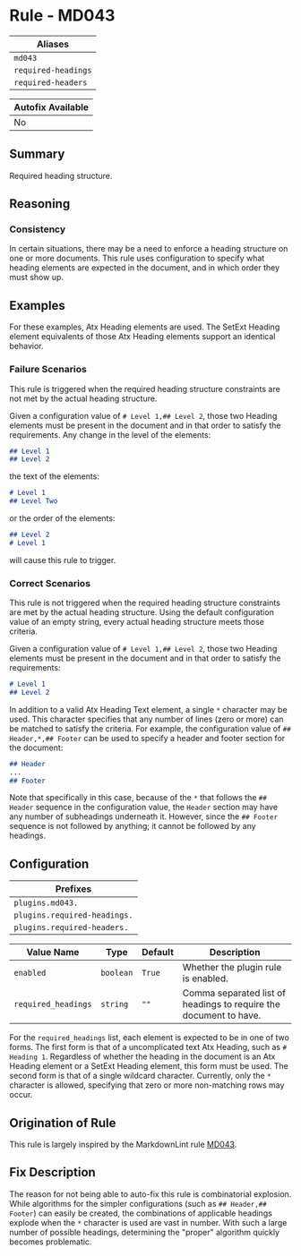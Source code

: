 # Rule - MD043

| Aliases |
| --- |
| `md043` |
| `required-headings` |
| `required-headers` |

| Autofix Available |
| --- |
| No |

## Summary

Required heading structure.

## Reasoning

### Consistency

In certain situations, there may be a need to enforce a heading structure
on one or more documents.  This rule uses configuration to specify
what heading elements are expected in the document, and in which order
they must show up.

## Examples

For these examples, Atx Heading elements are used.  The SetExt Heading
element equivalents of those Atx Heading elements support an identical
behavior.

### Failure Scenarios

This rule is triggered when the required heading structure constraints
are not met by the actual heading structure.

Given a configuration value of `# Level 1,## Level 2`, those two Heading elements
must be present in the document and in that order to satisfy the requirements.
Any change in the level of the elements:

```Markdown
## Level 1
## Level 2
```

the text of the elements:

```Markdown
# Level 1
## Level Two
```

or the order of the elements:

```Markdown
## Level 2
# Level 1
```

will cause this rule to trigger.

### Correct Scenarios

This rule is not triggered when the required heading structure constraints
are met by the actual heading structure.  Using the default configuration
value of an empty string, every actual heading structure meets those criteria.

Given a configuration value of `# Level 1,## Level 2`, those two Heading elements
must be present in the document and in that order to satisfy the requirements:

```Markdown
# Level 1
## Level 2
```

In addition to a valid Atx Heading Text element, a single `*` character may
be used.  This character specifies that any number of lines (zero or more)
can be matched to satisfy the criteria.  For example, the configuration value
of `## Header,*,## Footer` can be used to specify a header and footer section for the document:

```Markdown
## Header
...
## Footer
```

Note that specifically in this case, because of the `*` that follows the
`## Header` sequence in the configuration value, the `Header` section may have
any number of subheadings underneath it.  However, since the `## Footer`
sequence is not followed by anything; it cannot be followed by any headings.

## Configuration

| Prefixes |
| --- |
| `plugins.md043.` |
| `plugins.required-headings.` |
| `plugins.required-headers.` |

| Value Name | Type | Default | Description |
| -- | -- | -- | -- |
| `enabled` | `boolean` | `True` | Whether the plugin rule is enabled. |
| `required_headings` | `string` | `""` | Comma separated list of headings to require the document to have. |

For the `required_headings` list, each element is expected to be in one
of two forms.  The first form is that of a uncomplicated text Atx Heading, such as
`# Heading 1`.  Regardless of whether the heading in the document is an
Atx Heading element or a SetExt Heading element, this form must be used.
The second form is that of a single wildcard character.  Currently, only
the `*` character is allowed, specifying that zero or more non-matching
rows may occur.

## Origination of Rule

This rule is largely inspired by the MarkdownLint rule
[MD043](https://github.com/DavidAnson/markdownlint/blob/main/doc/Rules.md#md043---required-heading-structure).

## Fix Description

The reason for not being able to auto-fix this rule is combinatorial explosion.
While algorithms for the simpler configurations (such as `## Header,## Footer`)
can easily be created, the combinations of applicable headings explode when the
`*` character is used are vast in number.  With such a large number of possible
headings, determining the "proper" algorithm quickly becomes problematic.
